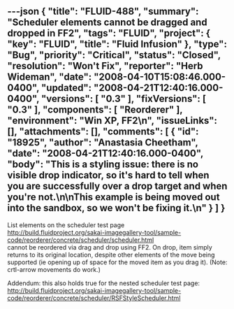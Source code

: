 ---json
{
  "title": "FLUID-488",
  "summary": "Scheduler elements cannot be dragged and dropped in FF2",
  "tags": "FLUID",
  "project": {
    "key": "FLUID",
    "title": "Fluid Infusion"
  },
  "type": "Bug",
  "priority": "Critical",
  "status": "Closed",
  "resolution": "Won't Fix",
  "reporter": "Herb Wideman",
  "date": "2008-04-10T15:08:46.000-0400",
  "updated": "2008-04-21T12:40:16.000-0400",
  "versions": [
    "0.3"
  ],
  "fixVersions": [
    "0.3"
  ],
  "components": [
    "Reorderer"
  ],
  "environment": "Win XP, FF2\n",
  "issueLinks": [],
  "attachments": [],
  "comments": [
    {
      "id": "18925",
      "author": "Anastasia Cheetham",
      "date": "2008-04-21T12:40:16.000-0400",
      "body": "This is a styling issue: there is no visible drop indicator, so it's hard to tell when you are successfully over a drop target and when you're not.\n\nThis example is being moved out into the sandbox, so we won't be fixing it.\n"
    }
  ]
}
---
List elements on the scheduler test page\
<http://build.fluidproject.org/sakai-imagegallery-tool/sample-code/reorderer/concrete/scheduler/scheduler.html>\
cannot be reordered via drag and drop using FF2. On drop, item simply returns to its original location, despite other elements of the move being supported (ie opening up of space for the moved item as you drag it). (Note: crtl-arrow movements do work.)

Addendum: this also holds true for the nested scheduler test page:\
<http://build.fluidproject.org/sakai-imagegallery-tool/sample-code/reorderer/concrete/scheduler/RSFStyleScheduler.html>

        